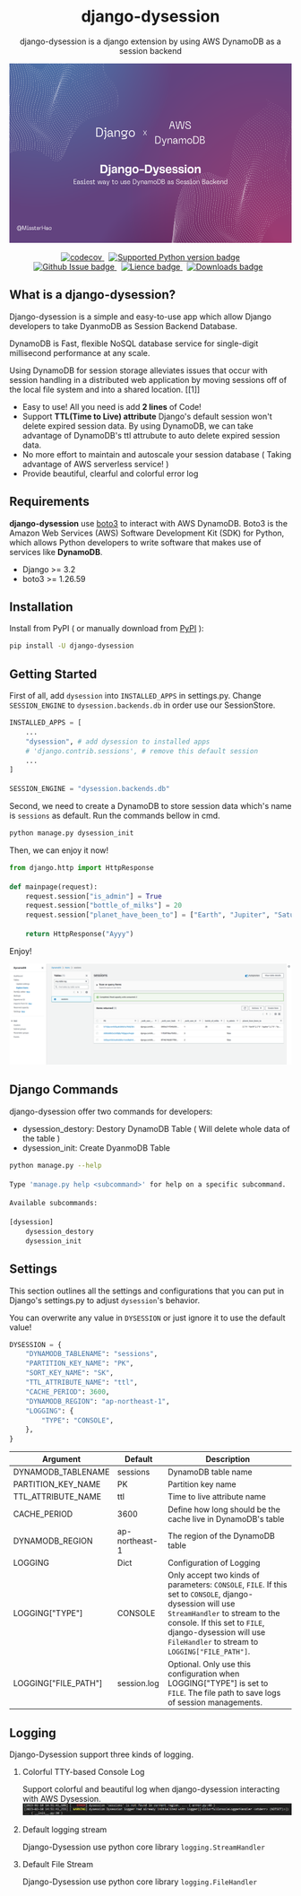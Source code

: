 <div align="center">
<h1>django-dysession</h1>
<p>django-dysession is a django extension by using AWS DynamoDB as a session backend</p>
<img src="asset/banner.png" alt="django-dysession" width="640" height="320" />
<!-- <img src="https://socialify.git.ci/MissterHao/django-dysession/image?description=1&font=Source%20Code%20Pro&language=1&name=1&owner=1&pattern=Plus&stargazers=1&theme=Light" alt="django-dysession" width="640" height="320" /> -->

<p align="center" >
<!-- First line -->
<a href="https://codecov.io/gh/MissterHao/django-dysession" style="margin-right: 8px;">
<img src="https://img.shields.io/codecov/c/gh/MissterHao/django-dysession?style=for-the-badge&token=M0U87NR9KI&logo=Codecov" alt="codecov" />
</a>
<a href="https://github.com/MissterHao/django-dysession">
<img src="https://img.shields.io/pypi/pyversions/django-dysession?style=for-the-badge&logo=Python" alt="Supported Python version badge" >
</a>
<br>
<!-- Second line -->
<a href="https://github.com/MissterHao/django-dysession" style="margin-right: 8px;">
<img src="https://img.shields.io/github/issues/MissterHao/django-dysession?style=for-the-badge" alt="Github Issue badge" />
</a>
<a href="https://github.com/MissterHao/django-dysession" style="margin-right: 8px;">
<img src="https://img.shields.io/github/license/MissterHao/django-dysession?style=for-the-badge" alt="Lience badge" />
</a>
<a href="https://github.com/MissterHao/django-dysession" style="margin-right: 8px;">
<img src="https://img.shields.io/pypi/dm/django-dysession?logo=python&style=for-the-badge" alt="Downloads badge" />
</a>
<br>
</p>
</div>


## What is a django-dysession?

Django-dysession is a simple and easy-to-use app which allow Django developers to take DyanmoDB as Session Backend Database.

DynamoDB is Fast, flexible NoSQL database service for single-digit millisecond performance at any scale.

Using DynamoDB for session storage alleviates issues that occur with session handling in a distributed web application by moving sessions off of the local file system and into a shared location. [[1]]

+ Easy to use! All you need is add **2 lines** of Code!
+ Support **TTL(Time to Live) attribute**
  Django's default session won't delete expired session data.
  By using DynamoDB, we can take advantage of DynamoDB's ttl attrubute to auto delete expired session data.
+ No more effort to maintain and autoscale your session database ( Taking advantage of AWS serverless service! )
+ Provide beautiful, clearful and colorful error log


## Requirements
**django-dysession** use [boto3](https://aws.amazon.com/tw/sdk-for-python/) to interact with AWS DynamoDB.
Boto3 is the Amazon Web Services (AWS) Software Development Kit (SDK) for Python, which allows Python developers to write software that makes use of services like **DynamoDB**.

+ Django >= 3.2
+ boto3 >= 1.26.59

## Installation

Install from PyPI ( or manually download from [PyPI](https://pypi.org/project/django-dysession/#files) ):
```bash
pip install -U django-dysession
```

## Getting Started
First of all, add `dysession` into `INSTALLED_APPS` in settings.py.
Change `SESSION_ENGINE` to `dysession.backends.db` in order use our SessionStore.
```python
INSTALLED_APPS = [
    ...
    "dysession", # add dysession to installed apps
    # 'django.contrib.sessions', # remove this default session
    ...
]

SESSION_ENGINE = "dysession.backends.db"
```

Second, we need to create a DynamoDB to store session data which's name is `sessions` as default.
Run the commands bellow in cmd.
```bash
python manage.py dysession_init
```

Then, we can enjoy it now!
```python
from django.http import HttpResponse

def mainpage(request):
    request.session["is_admin"] = True
    request.session["bottle_of_milks"] = 20
    request.session["planet_have_been_to"] = ["Earth", "Jupiter", "Saturn"]

    return HttpResponse("Ayyy")
```

Enjoy!

![](asset/dynamodb-real-demo-image.png)


## Django Commands

django-dysession offer two commands for developers:
+ dysession_destory: Destory DynamoDB Table ( Will delete whole data of the table )
+ dysession_init: Create DyanmoDB Table

```bash
python manage.py --help

Type 'manage.py help <subcommand>' for help on a specific subcommand.

Available subcommands:

[dysession]
    dysession_destory
    dysession_init
```

## Settings

This section outlines all the settings and configurations that you can put in Django's settings.py to adjust `dysession`'s behavior.

You can overwrite any value in `DYSESSION` or just ignore it to use the default value!
```python
DYSESSION = {
    "DYNAMODB_TABLENAME": "sessions",
    "PARTITION_KEY_NAME": "PK",
    "SORT_KEY_NAME": "SK",
    "TTL_ATTRIBUTE_NAME": "ttl",
    "CACHE_PERIOD": 3600,
    "DYNAMODB_REGION": "ap-northeast-1",
    "LOGGING": {
        "TYPE": "CONSOLE",
    },
}
```

| Argument             | Default        | Description                                                                                                                                                                                                                                               |
|----------------------|----------------|-----------------------------------------------------------------------------------------------------------------------------------------------------------------------------------------------------------------------------------------------------------|
| DYNAMODB_TABLENAME   | sessions       | DynamoDB table name                                                                                                                                                                                                                                       |
| PARTITION_KEY_NAME   | PK             | Partition key name                                                                                                                                                                                                                                        |
| TTL_ATTRIBUTE_NAME   | ttl            | Time to live attribute name                                                                                                                                                                                                                               |
| CACHE_PERIOD         | 3600           | Define how long should be the cache live in DynamoDB's table                                                                                                                                                                                              |
| DYNAMODB_REGION      | ap-northeast-1 | The region of the DynamoDB table                                                                                                                                                                                                                          |
| LOGGING              | Dict           | Configuration of Logging                                                                                                                                                                                                                                  |
| LOGGING["TYPE"]      | CONSOLE        | Only accept two kinds of parameters: `CONSOLE`, `FILE`. If this set to `CONSOLE`, django-dysession will use `StreamHandler` to stream to the console. If this set to `FILE`, django-dysession will use `FileHandler` to stream to `LOGGING["FILE_PATH"]`. |
| LOGGING["FILE_PATH"] | session.log    | Optional. Only use this configuration when LOGGING["TYPE"] is set to `FILE`. The file path to save logs of session managements.                                                                                                                           |


## Logging

Django-Dysession support three kinds of logging.

1. Colorful TTY-based Console Log

   Support colorful and beautiful log when django-dysession interacting with AWS Dysession.
   ![](/asset/dysession-beautiful-error-log-example.png)
2. Default logging stream

   Django-Dysession use python core library `logging.StreamHandler`
3. Default File Stream

   Django-Dysession use python core library `logging.FileHandler`

